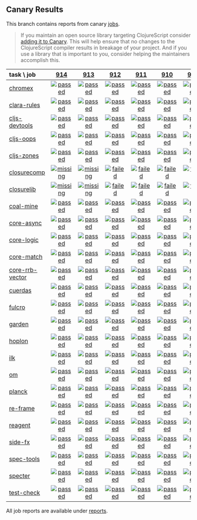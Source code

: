 ## Canary Results

This branch contains reports from canary [jobs](https://github.com/cljs-oss/canary/tree/jobs).

> If you maintain an open source library targeting ClojureScript consider [adding it to Canary](https://github.com/cljs-oss/canary/tree/master#how-to-participate). This will help ensure that no changes to the ClojureScript compiler results in breakage of your project. And if you use a library that is important to you, consider helping the maintainers accomplish this.

[//]: # (begin_overview_table)

| task \ job | <a href="reports/2019/05/12/job-000914-1.10.529-0fa8838d" title="job #914 finished on 2019-05-12">914</a> | <a href="reports/2019/05/12/job-000913-1.10.529-4554e776" title="job #913 finished on 2019-05-12">913</a> | <a href="reports/2019/05/12/job-000912-1.10.528-47386d7c" title="job #912 finished on 2019-05-12">912</a> | <a href="reports/2019/05/11/job-000911-1.10.528-47386d7c" title="job #911 finished on 2019-05-11">911</a> | <a href="reports/2019/05/10/job-000910-1.10.528-47386d7c" title="job #910 finished on 2019-05-10">910</a> | <a href="reports/2019/05/10/job-000909-1.10.529-3126e1da" title="job #909 finished on 2019-05-10">909</a> | <a href="reports/2019/05/09/job-000908-1.10.528-47386d7c" title="job #908 finished on 2019-05-09">908</a> | <a href="reports/2019/05/08/job-000907-1.10.528-47386d7c" title="job #907 finished on 2019-05-08">907</a> | <a href="reports/2019/05/07/job-000906-1.10.529-f6dc3464" title="job #906 finished on 2019-05-07">906</a> | <a href="reports/2019/05/07/job-000905-1.10.529-34b6894a" title="job #905 finished on 2019-05-07">905</a> |
| :--- | :---: | :---: | :---: | :---: | :---: | :---: | :---: | :---: | :---: | :---: |
| [chromex](https://github.com/binaryage/chromex) | <a href="reports/2019/05/12/job-000914-1.10.529-0fa8838d#-chromex"><img title="passed" src="http://box.binaryage.com/s-passed.svg"><a> | <a href="reports/2019/05/12/job-000913-1.10.529-4554e776#-chromex"><img title="passed" src="http://box.binaryage.com/s-passed.svg"><a> | <a href="reports/2019/05/12/job-000912-1.10.528-47386d7c#-chromex"><img title="passed" src="http://box.binaryage.com/s-passed.svg"><a> | <a href="reports/2019/05/11/job-000911-1.10.528-47386d7c#-chromex"><img title="passed" src="http://box.binaryage.com/s-passed.svg"><a> | <a href="reports/2019/05/10/job-000910-1.10.528-47386d7c#-chromex"><img title="passed" src="http://box.binaryage.com/s-passed.svg"><a> | <a href="reports/2019/05/10/job-000909-1.10.529-3126e1da#-chromex"><img title="passed" src="http://box.binaryage.com/s-passed.svg"><a> | <a href="reports/2019/05/09/job-000908-1.10.528-47386d7c#-chromex"><img title="passed" src="http://box.binaryage.com/s-passed.svg"><a> | <a href="reports/2019/05/08/job-000907-1.10.528-47386d7c#-chromex"><img title="passed" src="http://box.binaryage.com/s-passed.svg"><a> | <a href="reports/2019/05/07/job-000906-1.10.529-f6dc3464#-chromex"><img title="passed" src="http://box.binaryage.com/s-passed.svg"><a> | <a href="reports/2019/05/07/job-000905-1.10.529-34b6894a#-chromex"><img title="passed" src="http://box.binaryage.com/s-passed.svg"><a> |
| [clara-rules](https://github.com/cerner/clara-rules) | <a href="reports/2019/05/12/job-000914-1.10.529-0fa8838d#-clara-rules"><img title="passed" src="http://box.binaryage.com/s-passed.svg"><a> | <a href="reports/2019/05/12/job-000913-1.10.529-4554e776#-clara-rules"><img title="passed" src="http://box.binaryage.com/s-passed.svg"><a> | <a href="reports/2019/05/12/job-000912-1.10.528-47386d7c#-clara-rules"><img title="passed" src="http://box.binaryage.com/s-passed.svg"><a> | <a href="reports/2019/05/11/job-000911-1.10.528-47386d7c#-clara-rules"><img title="passed" src="http://box.binaryage.com/s-passed.svg"><a> | <a href="reports/2019/05/10/job-000910-1.10.528-47386d7c#-clara-rules"><img title="passed" src="http://box.binaryage.com/s-passed.svg"><a> | <a href="reports/2019/05/10/job-000909-1.10.529-3126e1da#-clara-rules"><img title="passed" src="http://box.binaryage.com/s-passed.svg"><a> | <a href="reports/2019/05/09/job-000908-1.10.528-47386d7c#-clara-rules"><img title="passed" src="http://box.binaryage.com/s-passed.svg"><a> | <a href="reports/2019/05/08/job-000907-1.10.528-47386d7c#-clara-rules"><img title="passed" src="http://box.binaryage.com/s-passed.svg"><a> | <a href="reports/2019/05/07/job-000906-1.10.529-f6dc3464#-clara-rules"><img title="passed" src="http://box.binaryage.com/s-passed.svg"><a> | <a href="reports/2019/05/07/job-000905-1.10.529-34b6894a#-clara-rules"><img title="passed" src="http://box.binaryage.com/s-passed.svg"><a> |
| [cljs-devtools](https://github.com/binaryage/cljs-devtools) | <a href="reports/2019/05/12/job-000914-1.10.529-0fa8838d#-cljs-devtools"><img title="passed" src="http://box.binaryage.com/s-passed.svg"><a> | <a href="reports/2019/05/12/job-000913-1.10.529-4554e776#-cljs-devtools"><img title="passed" src="http://box.binaryage.com/s-passed.svg"><a> | <a href="reports/2019/05/12/job-000912-1.10.528-47386d7c#-cljs-devtools"><img title="passed" src="http://box.binaryage.com/s-passed.svg"><a> | <a href="reports/2019/05/11/job-000911-1.10.528-47386d7c#-cljs-devtools"><img title="passed" src="http://box.binaryage.com/s-passed.svg"><a> | <a href="reports/2019/05/10/job-000910-1.10.528-47386d7c#-cljs-devtools"><img title="passed" src="http://box.binaryage.com/s-passed.svg"><a> | <a href="reports/2019/05/10/job-000909-1.10.529-3126e1da#-cljs-devtools"><img title="passed" src="http://box.binaryage.com/s-passed.svg"><a> | <a href="reports/2019/05/09/job-000908-1.10.528-47386d7c#-cljs-devtools"><img title="passed" src="http://box.binaryage.com/s-passed.svg"><a> | <a href="reports/2019/05/08/job-000907-1.10.528-47386d7c#-cljs-devtools"><img title="passed" src="http://box.binaryage.com/s-passed.svg"><a> | <a href="reports/2019/05/07/job-000906-1.10.529-f6dc3464#-cljs-devtools"><img title="passed" src="http://box.binaryage.com/s-passed.svg"><a> | <a href="reports/2019/05/07/job-000905-1.10.529-34b6894a#-cljs-devtools"><img title="passed" src="http://box.binaryage.com/s-passed.svg"><a> |
| [cljs-oops](https://github.com/binaryage/cljs-oops) | <a href="reports/2019/05/12/job-000914-1.10.529-0fa8838d#-cljs-oops"><img title="passed" src="http://box.binaryage.com/s-passed.svg"><a> | <a href="reports/2019/05/12/job-000913-1.10.529-4554e776#-cljs-oops"><img title="passed" src="http://box.binaryage.com/s-passed.svg"><a> | <a href="reports/2019/05/12/job-000912-1.10.528-47386d7c#-cljs-oops"><img title="passed" src="http://box.binaryage.com/s-passed.svg"><a> | <a href="reports/2019/05/11/job-000911-1.10.528-47386d7c#-cljs-oops"><img title="passed" src="http://box.binaryage.com/s-passed.svg"><a> | <a href="reports/2019/05/10/job-000910-1.10.528-47386d7c#-cljs-oops"><img title="passed" src="http://box.binaryage.com/s-passed.svg"><a> | <a href="reports/2019/05/10/job-000909-1.10.529-3126e1da#-cljs-oops"><img title="passed" src="http://box.binaryage.com/s-passed.svg"><a> | <a href="reports/2019/05/09/job-000908-1.10.528-47386d7c#-cljs-oops"><img title="passed" src="http://box.binaryage.com/s-passed.svg"><a> | <a href="reports/2019/05/08/job-000907-1.10.528-47386d7c#-cljs-oops"><img title="passed" src="http://box.binaryage.com/s-passed.svg"><a> | <a href="reports/2019/05/07/job-000906-1.10.529-f6dc3464#-cljs-oops"><img title="passed" src="http://box.binaryage.com/s-passed.svg"><a> | <a href="reports/2019/05/07/job-000905-1.10.529-34b6894a#-cljs-oops"><img title="passed" src="http://box.binaryage.com/s-passed.svg"><a> |
| [cljs-zones](https://github.com/binaryage/cljs-zones) | <a href="reports/2019/05/12/job-000914-1.10.529-0fa8838d#-cljs-zones"><img title="passed" src="http://box.binaryage.com/s-passed.svg"><a> | <a href="reports/2019/05/12/job-000913-1.10.529-4554e776#-cljs-zones"><img title="passed" src="http://box.binaryage.com/s-passed.svg"><a> | <a href="reports/2019/05/12/job-000912-1.10.528-47386d7c#-cljs-zones"><img title="passed" src="http://box.binaryage.com/s-passed.svg"><a> | <a href="reports/2019/05/11/job-000911-1.10.528-47386d7c#-cljs-zones"><img title="passed" src="http://box.binaryage.com/s-passed.svg"><a> | <a href="reports/2019/05/10/job-000910-1.10.528-47386d7c#-cljs-zones"><img title="passed" src="http://box.binaryage.com/s-passed.svg"><a> | <a href="reports/2019/05/10/job-000909-1.10.529-3126e1da#-cljs-zones"><img title="passed" src="http://box.binaryage.com/s-passed.svg"><a> | <a href="reports/2019/05/09/job-000908-1.10.528-47386d7c#-cljs-zones"><img title="passed" src="http://box.binaryage.com/s-passed.svg"><a> | <a href="reports/2019/05/08/job-000907-1.10.528-47386d7c#-cljs-zones"><img title="passed" src="http://box.binaryage.com/s-passed.svg"><a> | <a href="reports/2019/05/07/job-000906-1.10.529-f6dc3464#-cljs-zones"><img title="passed" src="http://box.binaryage.com/s-passed.svg"><a> | <a href="reports/2019/05/07/job-000905-1.10.529-34b6894a#-cljs-zones"><img title="passed" src="http://box.binaryage.com/s-passed.svg"><a> |
| [closurecomp](https://github.com/mfikes/closurecomp) | <a href="reports/2019/05/12/job-000914-1.10.529-0fa8838d#-closurecomp"><img title="missing" src="http://box.binaryage.com/s-missing.svg"><a> | <a href="reports/2019/05/12/job-000913-1.10.529-4554e776#-closurecomp"><img title="missing" src="http://box.binaryage.com/s-missing.svg"><a> | <a href="reports/2019/05/12/job-000912-1.10.528-47386d7c#-closurecomp"><img title="failed" src="http://box.binaryage.com/s-failed.svg"><a> | <a href="reports/2019/05/11/job-000911-1.10.528-47386d7c#-closurecomp"><img title="failed" src="http://box.binaryage.com/s-failed.svg"><a> | <a href="reports/2019/05/10/job-000910-1.10.528-47386d7c#-closurecomp"><img title="failed" src="http://box.binaryage.com/s-failed.svg"><a> | <a href="reports/2019/05/10/job-000909-1.10.529-3126e1da#-closurecomp"><img title="failed" src="http://box.binaryage.com/s-failed.svg"><a> | <a href="reports/2019/05/09/job-000908-1.10.528-47386d7c#-closurecomp"><img title="failed" src="http://box.binaryage.com/s-failed.svg"><a> | <a href="reports/2019/05/08/job-000907-1.10.528-47386d7c#-closurecomp"><img title="failed" src="http://box.binaryage.com/s-failed.svg"><a> | <a href="reports/2019/05/07/job-000906-1.10.529-f6dc3464#-closurecomp"><img title="failed" src="http://box.binaryage.com/s-failed.svg"><a> | <a href="reports/2019/05/07/job-000905-1.10.529-34b6894a#-closurecomp"><img title="failed" src="http://box.binaryage.com/s-failed.svg"><a> |
| [closurelib](https://github.com/mfikes/closurelib) | <a href="reports/2019/05/12/job-000914-1.10.529-0fa8838d#-closurelib"><img title="missing" src="http://box.binaryage.com/s-missing.svg"><a> | <a href="reports/2019/05/12/job-000913-1.10.529-4554e776#-closurelib"><img title="missing" src="http://box.binaryage.com/s-missing.svg"><a> | <a href="reports/2019/05/12/job-000912-1.10.528-47386d7c#-closurelib"><img title="failed" src="http://box.binaryage.com/s-failed.svg"><a> | <a href="reports/2019/05/11/job-000911-1.10.528-47386d7c#-closurelib"><img title="failed" src="http://box.binaryage.com/s-failed.svg"><a> | <a href="reports/2019/05/10/job-000910-1.10.528-47386d7c#-closurelib"><img title="failed" src="http://box.binaryage.com/s-failed.svg"><a> | <a href="reports/2019/05/10/job-000909-1.10.529-3126e1da#-closurelib"><img title="failed" src="http://box.binaryage.com/s-failed.svg"><a> | <a href="reports/2019/05/09/job-000908-1.10.528-47386d7c#-closurelib"><img title="failed" src="http://box.binaryage.com/s-failed.svg"><a> | <a href="reports/2019/05/08/job-000907-1.10.528-47386d7c#-closurelib"><img title="failed" src="http://box.binaryage.com/s-failed.svg"><a> | <a href="reports/2019/05/07/job-000906-1.10.529-f6dc3464#-closurelib"><img title="failed" src="http://box.binaryage.com/s-failed.svg"><a> | <a href="reports/2019/05/07/job-000905-1.10.529-34b6894a#-closurelib"><img title="failed" src="http://box.binaryage.com/s-failed.svg"><a> |
| [coal-mine](https://github.com/mfikes/coal-mine) | <a href="reports/2019/05/12/job-000914-1.10.529-0fa8838d#-coal-mine"><img title="passed" src="http://box.binaryage.com/s-passed.svg"><a> | <a href="reports/2019/05/12/job-000913-1.10.529-4554e776#-coal-mine"><img title="passed" src="http://box.binaryage.com/s-passed.svg"><a> | <a href="reports/2019/05/12/job-000912-1.10.528-47386d7c#-coal-mine"><img title="passed" src="http://box.binaryage.com/s-passed.svg"><a> | <a href="reports/2019/05/11/job-000911-1.10.528-47386d7c#-coal-mine"><img title="passed" src="http://box.binaryage.com/s-passed.svg"><a> | <a href="reports/2019/05/10/job-000910-1.10.528-47386d7c#-coal-mine"><img title="passed" src="http://box.binaryage.com/s-passed.svg"><a> | <a href="reports/2019/05/10/job-000909-1.10.529-3126e1da#-coal-mine"><img title="passed" src="http://box.binaryage.com/s-passed.svg"><a> | <a href="reports/2019/05/09/job-000908-1.10.528-47386d7c#-coal-mine"><img title="passed" src="http://box.binaryage.com/s-passed.svg"><a> | <a href="reports/2019/05/08/job-000907-1.10.528-47386d7c#-coal-mine"><img title="passed" src="http://box.binaryage.com/s-passed.svg"><a> | <a href="reports/2019/05/07/job-000906-1.10.529-f6dc3464#-coal-mine"><img title="passed" src="http://box.binaryage.com/s-passed.svg"><a> | <a href="reports/2019/05/07/job-000905-1.10.529-34b6894a#-coal-mine"><img title="passed" src="http://box.binaryage.com/s-passed.svg"><a> |
| [core-async](https://github.com/clojure/core.async) | <a href="reports/2019/05/12/job-000914-1.10.529-0fa8838d#-core-async"><img title="passed" src="http://box.binaryage.com/s-passed.svg"><a> | <a href="reports/2019/05/12/job-000913-1.10.529-4554e776#-core-async"><img title="passed" src="http://box.binaryage.com/s-passed.svg"><a> | <a href="reports/2019/05/12/job-000912-1.10.528-47386d7c#-core-async"><img title="passed" src="http://box.binaryage.com/s-passed.svg"><a> | <a href="reports/2019/05/11/job-000911-1.10.528-47386d7c#-core-async"><img title="passed" src="http://box.binaryage.com/s-passed.svg"><a> | <a href="reports/2019/05/10/job-000910-1.10.528-47386d7c#-core-async"><img title="passed" src="http://box.binaryage.com/s-passed.svg"><a> | <a href="reports/2019/05/10/job-000909-1.10.529-3126e1da#-core-async"><img title="passed" src="http://box.binaryage.com/s-passed.svg"><a> | <a href="reports/2019/05/09/job-000908-1.10.528-47386d7c#-core-async"><img title="passed" src="http://box.binaryage.com/s-passed.svg"><a> | <a href="reports/2019/05/08/job-000907-1.10.528-47386d7c#-core-async"><img title="passed" src="http://box.binaryage.com/s-passed.svg"><a> | <a href="reports/2019/05/07/job-000906-1.10.529-f6dc3464#-core-async"><img title="passed" src="http://box.binaryage.com/s-passed.svg"><a> | <a href="reports/2019/05/07/job-000905-1.10.529-34b6894a#-core-async"><img title="passed" src="http://box.binaryage.com/s-passed.svg"><a> |
| [core-logic](https://github.com/clojure/core.logic) | <a href="reports/2019/05/12/job-000914-1.10.529-0fa8838d#-core-logic"><img title="passed" src="http://box.binaryage.com/s-passed.svg"><a> | <a href="reports/2019/05/12/job-000913-1.10.529-4554e776#-core-logic"><img title="passed" src="http://box.binaryage.com/s-passed.svg"><a> | <a href="reports/2019/05/12/job-000912-1.10.528-47386d7c#-core-logic"><img title="passed" src="http://box.binaryage.com/s-passed.svg"><a> | <a href="reports/2019/05/11/job-000911-1.10.528-47386d7c#-core-logic"><img title="passed" src="http://box.binaryage.com/s-passed.svg"><a> | <a href="reports/2019/05/10/job-000910-1.10.528-47386d7c#-core-logic"><img title="passed" src="http://box.binaryage.com/s-passed.svg"><a> | <a href="reports/2019/05/10/job-000909-1.10.529-3126e1da#-core-logic"><img title="passed" src="http://box.binaryage.com/s-passed.svg"><a> | <a href="reports/2019/05/09/job-000908-1.10.528-47386d7c#-core-logic"><img title="passed" src="http://box.binaryage.com/s-passed.svg"><a> | <a href="reports/2019/05/08/job-000907-1.10.528-47386d7c#-core-logic"><img title="passed" src="http://box.binaryage.com/s-passed.svg"><a> | <a href="reports/2019/05/07/job-000906-1.10.529-f6dc3464#-core-logic"><img title="passed" src="http://box.binaryage.com/s-passed.svg"><a> | <a href="reports/2019/05/07/job-000905-1.10.529-34b6894a#-core-logic"><img title="passed" src="http://box.binaryage.com/s-passed.svg"><a> |
| [core-match](https://github.com/clojure/core.match) | <a href="reports/2019/05/12/job-000914-1.10.529-0fa8838d#-core-match"><img title="passed" src="http://box.binaryage.com/s-passed.svg"><a> | <a href="reports/2019/05/12/job-000913-1.10.529-4554e776#-core-match"><img title="passed" src="http://box.binaryage.com/s-passed.svg"><a> | <a href="reports/2019/05/12/job-000912-1.10.528-47386d7c#-core-match"><img title="passed" src="http://box.binaryage.com/s-passed.svg"><a> | <a href="reports/2019/05/11/job-000911-1.10.528-47386d7c#-core-match"><img title="passed" src="http://box.binaryage.com/s-passed.svg"><a> | <a href="reports/2019/05/10/job-000910-1.10.528-47386d7c#-core-match"><img title="passed" src="http://box.binaryage.com/s-passed.svg"><a> | <a href="reports/2019/05/10/job-000909-1.10.529-3126e1da#-core-match"><img title="passed" src="http://box.binaryage.com/s-passed.svg"><a> | <a href="reports/2019/05/09/job-000908-1.10.528-47386d7c#-core-match"><img title="passed" src="http://box.binaryage.com/s-passed.svg"><a> | <a href="reports/2019/05/08/job-000907-1.10.528-47386d7c#-core-match"><img title="passed" src="http://box.binaryage.com/s-passed.svg"><a> | <a href="reports/2019/05/07/job-000906-1.10.529-f6dc3464#-core-match"><img title="passed" src="http://box.binaryage.com/s-passed.svg"><a> | <a href="reports/2019/05/07/job-000905-1.10.529-34b6894a#-core-match"><img title="passed" src="http://box.binaryage.com/s-passed.svg"><a> |
| [core-rrb-vector](https://github.com/clojure/core.rrb-vector) | <a href="reports/2019/05/12/job-000914-1.10.529-0fa8838d#-core-rrb-vector"><img title="passed" src="http://box.binaryage.com/s-passed.svg"><a> | <a href="reports/2019/05/12/job-000913-1.10.529-4554e776#-core-rrb-vector"><img title="passed" src="http://box.binaryage.com/s-passed.svg"><a> | <a href="reports/2019/05/12/job-000912-1.10.528-47386d7c#-core-rrb-vector"><img title="passed" src="http://box.binaryage.com/s-passed.svg"><a> | <a href="reports/2019/05/11/job-000911-1.10.528-47386d7c#-core-rrb-vector"><img title="passed" src="http://box.binaryage.com/s-passed.svg"><a> | <a href="reports/2019/05/10/job-000910-1.10.528-47386d7c#-core-rrb-vector"><img title="passed" src="http://box.binaryage.com/s-passed.svg"><a> | <a href="reports/2019/05/10/job-000909-1.10.529-3126e1da#-core-rrb-vector"><img title="passed" src="http://box.binaryage.com/s-passed.svg"><a> | <a href="reports/2019/05/09/job-000908-1.10.528-47386d7c#-core-rrb-vector"><img title="passed" src="http://box.binaryage.com/s-passed.svg"><a> | <a href="reports/2019/05/08/job-000907-1.10.528-47386d7c#-core-rrb-vector"><img title="passed" src="http://box.binaryage.com/s-passed.svg"><a> | <a href="reports/2019/05/07/job-000906-1.10.529-f6dc3464#-core-rrb-vector"><img title="passed" src="http://box.binaryage.com/s-passed.svg"><a> | <a href="reports/2019/05/07/job-000905-1.10.529-34b6894a#-core-rrb-vector"><img title="passed" src="http://box.binaryage.com/s-passed.svg"><a> |
| [cuerdas](https://github.com/funcool/cuerdas) | <a href="reports/2019/05/12/job-000914-1.10.529-0fa8838d#-cuerdas"><img title="passed" src="http://box.binaryage.com/s-passed.svg"><a> | <a href="reports/2019/05/12/job-000913-1.10.529-4554e776#-cuerdas"><img title="passed" src="http://box.binaryage.com/s-passed.svg"><a> | <a href="reports/2019/05/12/job-000912-1.10.528-47386d7c#-cuerdas"><img title="passed" src="http://box.binaryage.com/s-passed.svg"><a> | <a href="reports/2019/05/11/job-000911-1.10.528-47386d7c#-cuerdas"><img title="passed" src="http://box.binaryage.com/s-passed.svg"><a> | <a href="reports/2019/05/10/job-000910-1.10.528-47386d7c#-cuerdas"><img title="passed" src="http://box.binaryage.com/s-passed.svg"><a> | <a href="reports/2019/05/10/job-000909-1.10.529-3126e1da#-cuerdas"><img title="passed" src="http://box.binaryage.com/s-passed.svg"><a> | <a href="reports/2019/05/09/job-000908-1.10.528-47386d7c#-cuerdas"><img title="passed" src="http://box.binaryage.com/s-passed.svg"><a> | <a href="reports/2019/05/08/job-000907-1.10.528-47386d7c#-cuerdas"><img title="passed" src="http://box.binaryage.com/s-passed.svg"><a> | <a href="reports/2019/05/07/job-000906-1.10.529-f6dc3464#-cuerdas"><img title="passed" src="http://box.binaryage.com/s-passed.svg"><a> | <a href="reports/2019/05/07/job-000905-1.10.529-34b6894a#-cuerdas"><img title="passed" src="http://box.binaryage.com/s-passed.svg"><a> |
| [fulcro](https://github.com/fulcrologic/fulcro) | <a href="reports/2019/05/12/job-000914-1.10.529-0fa8838d#-fulcro"><img title="passed" src="http://box.binaryage.com/s-passed.svg"><a> | <a href="reports/2019/05/12/job-000913-1.10.529-4554e776#-fulcro"><img title="passed" src="http://box.binaryage.com/s-passed.svg"><a> | <a href="reports/2019/05/12/job-000912-1.10.528-47386d7c#-fulcro"><img title="passed" src="http://box.binaryage.com/s-passed.svg"><a> | <a href="reports/2019/05/11/job-000911-1.10.528-47386d7c#-fulcro"><img title="passed" src="http://box.binaryage.com/s-passed.svg"><a> | <a href="reports/2019/05/10/job-000910-1.10.528-47386d7c#-fulcro"><img title="passed" src="http://box.binaryage.com/s-passed.svg"><a> | <a href="reports/2019/05/10/job-000909-1.10.529-3126e1da#-fulcro"><img title="passed" src="http://box.binaryage.com/s-passed.svg"><a> | <a href="reports/2019/05/09/job-000908-1.10.528-47386d7c#-fulcro"><img title="passed" src="http://box.binaryage.com/s-passed.svg"><a> | <a href="reports/2019/05/08/job-000907-1.10.528-47386d7c#-fulcro"><img title="passed" src="http://box.binaryage.com/s-passed.svg"><a> | <a href="reports/2019/05/07/job-000906-1.10.529-f6dc3464#-fulcro"><img title="passed" src="http://box.binaryage.com/s-passed.svg"><a> | <a href="reports/2019/05/07/job-000905-1.10.529-34b6894a#-fulcro"><img title="passed" src="http://box.binaryage.com/s-passed.svg"><a> |
| [garden](https://github.com/noprompt/garden) | <a href="reports/2019/05/12/job-000914-1.10.529-0fa8838d#-garden"><img title="passed" src="http://box.binaryage.com/s-passed.svg"><a> | <a href="reports/2019/05/12/job-000913-1.10.529-4554e776#-garden"><img title="passed" src="http://box.binaryage.com/s-passed.svg"><a> | <a href="reports/2019/05/12/job-000912-1.10.528-47386d7c#-garden"><img title="passed" src="http://box.binaryage.com/s-passed.svg"><a> | <a href="reports/2019/05/11/job-000911-1.10.528-47386d7c#-garden"><img title="passed" src="http://box.binaryage.com/s-passed.svg"><a> | <a href="reports/2019/05/10/job-000910-1.10.528-47386d7c#-garden"><img title="passed" src="http://box.binaryage.com/s-passed.svg"><a> | <a href="reports/2019/05/10/job-000909-1.10.529-3126e1da#-garden"><img title="passed" src="http://box.binaryage.com/s-passed.svg"><a> | <a href="reports/2019/05/09/job-000908-1.10.528-47386d7c#-garden"><img title="passed" src="http://box.binaryage.com/s-passed.svg"><a> | <a href="reports/2019/05/08/job-000907-1.10.528-47386d7c#-garden"><img title="passed" src="http://box.binaryage.com/s-passed.svg"><a> | <a href="reports/2019/05/07/job-000906-1.10.529-f6dc3464#-garden"><img title="passed" src="http://box.binaryage.com/s-passed.svg"><a> | <a href="reports/2019/05/07/job-000905-1.10.529-34b6894a#-garden"><img title="passed" src="http://box.binaryage.com/s-passed.svg"><a> |
| [hoplon](https://github.com/hoplon/hoplon) | <a href="reports/2019/05/12/job-000914-1.10.529-0fa8838d#-hoplon"><img title="passed" src="http://box.binaryage.com/s-passed.svg"><a> | <a href="reports/2019/05/12/job-000913-1.10.529-4554e776#-hoplon"><img title="passed" src="http://box.binaryage.com/s-passed.svg"><a> | <a href="reports/2019/05/12/job-000912-1.10.528-47386d7c#-hoplon"><img title="passed" src="http://box.binaryage.com/s-passed.svg"><a> | <a href="reports/2019/05/11/job-000911-1.10.528-47386d7c#-hoplon"><img title="passed" src="http://box.binaryage.com/s-passed.svg"><a> | <a href="reports/2019/05/10/job-000910-1.10.528-47386d7c#-hoplon"><img title="passed" src="http://box.binaryage.com/s-passed.svg"><a> | <a href="reports/2019/05/10/job-000909-1.10.529-3126e1da#-hoplon"><img title="passed" src="http://box.binaryage.com/s-passed.svg"><a> | <a href="reports/2019/05/09/job-000908-1.10.528-47386d7c#-hoplon"><img title="passed" src="http://box.binaryage.com/s-passed.svg"><a> | <a href="reports/2019/05/08/job-000907-1.10.528-47386d7c#-hoplon"><img title="passed" src="http://box.binaryage.com/s-passed.svg"><a> | <a href="reports/2019/05/07/job-000906-1.10.529-f6dc3464#-hoplon"><img title="passed" src="http://box.binaryage.com/s-passed.svg"><a> | <a href="reports/2019/05/07/job-000905-1.10.529-34b6894a#-hoplon"><img title="passed" src="http://box.binaryage.com/s-passed.svg"><a> |
| [ilk](https://github.com/mfikes/ilk) | <a href="reports/2019/05/12/job-000914-1.10.529-0fa8838d#-ilk"><img title="passed" src="http://box.binaryage.com/s-passed.svg"><a> | <a href="reports/2019/05/12/job-000913-1.10.529-4554e776#-ilk"><img title="passed" src="http://box.binaryage.com/s-passed.svg"><a> | <a href="reports/2019/05/12/job-000912-1.10.528-47386d7c#-ilk"><img title="passed" src="http://box.binaryage.com/s-passed.svg"><a> | <a href="reports/2019/05/11/job-000911-1.10.528-47386d7c#-ilk"><img title="passed" src="http://box.binaryage.com/s-passed.svg"><a> | <a href="reports/2019/05/10/job-000910-1.10.528-47386d7c#-ilk"><img title="passed" src="http://box.binaryage.com/s-passed.svg"><a> | <a href="reports/2019/05/10/job-000909-1.10.529-3126e1da#-ilk"><img title="passed" src="http://box.binaryage.com/s-passed.svg"><a> | <a href="reports/2019/05/09/job-000908-1.10.528-47386d7c#-ilk"><img title="passed" src="http://box.binaryage.com/s-passed.svg"><a> | <a href="reports/2019/05/08/job-000907-1.10.528-47386d7c#-ilk"><img title="passed" src="http://box.binaryage.com/s-passed.svg"><a> | <a href="reports/2019/05/07/job-000906-1.10.529-f6dc3464#-ilk"><img title="passed" src="http://box.binaryage.com/s-passed.svg"><a> | <a href="reports/2019/05/07/job-000905-1.10.529-34b6894a#-ilk"><img title="passed" src="http://box.binaryage.com/s-passed.svg"><a> |
| [om](https://github.com/omcljs/om) | <a href="reports/2019/05/12/job-000914-1.10.529-0fa8838d#-om"><img title="passed" src="http://box.binaryage.com/s-passed.svg"><a> | <a href="reports/2019/05/12/job-000913-1.10.529-4554e776#-om"><img title="passed" src="http://box.binaryage.com/s-passed.svg"><a> | <a href="reports/2019/05/12/job-000912-1.10.528-47386d7c#-om"><img title="passed" src="http://box.binaryage.com/s-passed.svg"><a> | <a href="reports/2019/05/11/job-000911-1.10.528-47386d7c#-om"><img title="passed" src="http://box.binaryage.com/s-passed.svg"><a> | <a href="reports/2019/05/10/job-000910-1.10.528-47386d7c#-om"><img title="passed" src="http://box.binaryage.com/s-passed.svg"><a> | <a href="reports/2019/05/10/job-000909-1.10.529-3126e1da#-om"><img title="passed" src="http://box.binaryage.com/s-passed.svg"><a> | <a href="reports/2019/05/09/job-000908-1.10.528-47386d7c#-om"><img title="passed" src="http://box.binaryage.com/s-passed.svg"><a> | <a href="reports/2019/05/08/job-000907-1.10.528-47386d7c#-om"><img title="passed" src="http://box.binaryage.com/s-passed.svg"><a> | <a href="reports/2019/05/07/job-000906-1.10.529-f6dc3464#-om"><img title="passed" src="http://box.binaryage.com/s-passed.svg"><a> | <a href="reports/2019/05/07/job-000905-1.10.529-34b6894a#-om"><img title="passed" src="http://box.binaryage.com/s-passed.svg"><a> |
| [planck](https://github.com/planck-repl/planck) | <a href="reports/2019/05/12/job-000914-1.10.529-0fa8838d#-planck"><img title="passed" src="http://box.binaryage.com/s-passed.svg"><a> | <a href="reports/2019/05/12/job-000913-1.10.529-4554e776#-planck"><img title="passed" src="http://box.binaryage.com/s-passed.svg"><a> | <a href="reports/2019/05/12/job-000912-1.10.528-47386d7c#-planck"><img title="passed" src="http://box.binaryage.com/s-passed.svg"><a> | <a href="reports/2019/05/11/job-000911-1.10.528-47386d7c#-planck"><img title="passed" src="http://box.binaryage.com/s-passed.svg"><a> | <a href="reports/2019/05/10/job-000910-1.10.528-47386d7c#-planck"><img title="passed" src="http://box.binaryage.com/s-passed.svg"><a> | <a href="reports/2019/05/10/job-000909-1.10.529-3126e1da#-planck"><img title="passed" src="http://box.binaryage.com/s-passed.svg"><a> | <a href="reports/2019/05/09/job-000908-1.10.528-47386d7c#-planck"><img title="passed" src="http://box.binaryage.com/s-passed.svg"><a> | <a href="reports/2019/05/08/job-000907-1.10.528-47386d7c#-planck"><img title="passed" src="http://box.binaryage.com/s-passed.svg"><a> | <a href="reports/2019/05/07/job-000906-1.10.529-f6dc3464#-planck"><img title="passed" src="http://box.binaryage.com/s-passed.svg"><a> | <a href="reports/2019/05/07/job-000905-1.10.529-34b6894a#-planck"><img title="failed" src="http://box.binaryage.com/s-failed.svg"><a> |
| [re-frame](https://github.com/Day8/re-frame) | <a href="reports/2019/05/12/job-000914-1.10.529-0fa8838d#-re-frame"><img title="passed" src="http://box.binaryage.com/s-passed.svg"><a> | <a href="reports/2019/05/12/job-000913-1.10.529-4554e776#-re-frame"><img title="passed" src="http://box.binaryage.com/s-passed.svg"><a> | <a href="reports/2019/05/12/job-000912-1.10.528-47386d7c#-re-frame"><img title="passed" src="http://box.binaryage.com/s-passed.svg"><a> | <a href="reports/2019/05/11/job-000911-1.10.528-47386d7c#-re-frame"><img title="passed" src="http://box.binaryage.com/s-passed.svg"><a> | <a href="reports/2019/05/10/job-000910-1.10.528-47386d7c#-re-frame"><img title="passed" src="http://box.binaryage.com/s-passed.svg"><a> | <a href="reports/2019/05/10/job-000909-1.10.529-3126e1da#-re-frame"><img title="passed" src="http://box.binaryage.com/s-passed.svg"><a> | <a href="reports/2019/05/09/job-000908-1.10.528-47386d7c#-re-frame"><img title="passed" src="http://box.binaryage.com/s-passed.svg"><a> | <a href="reports/2019/05/08/job-000907-1.10.528-47386d7c#-re-frame"><img title="passed" src="http://box.binaryage.com/s-passed.svg"><a> | <a href="reports/2019/05/07/job-000906-1.10.529-f6dc3464#-re-frame"><img title="passed" src="http://box.binaryage.com/s-passed.svg"><a> | <a href="reports/2019/05/07/job-000905-1.10.529-34b6894a#-re-frame"><img title="passed" src="http://box.binaryage.com/s-passed.svg"><a> |
| [reagent](https://github.com/reagent-project/reagent) | <a href="reports/2019/05/12/job-000914-1.10.529-0fa8838d#-reagent"><img title="passed" src="http://box.binaryage.com/s-passed.svg"><a> | <a href="reports/2019/05/12/job-000913-1.10.529-4554e776#-reagent"><img title="passed" src="http://box.binaryage.com/s-passed.svg"><a> | <a href="reports/2019/05/12/job-000912-1.10.528-47386d7c#-reagent"><img title="passed" src="http://box.binaryage.com/s-passed.svg"><a> | <a href="reports/2019/05/11/job-000911-1.10.528-47386d7c#-reagent"><img title="passed" src="http://box.binaryage.com/s-passed.svg"><a> | <a href="reports/2019/05/10/job-000910-1.10.528-47386d7c#-reagent"><img title="passed" src="http://box.binaryage.com/s-passed.svg"><a> | <a href="reports/2019/05/10/job-000909-1.10.529-3126e1da#-reagent"><img title="passed" src="http://box.binaryage.com/s-passed.svg"><a> | <a href="reports/2019/05/09/job-000908-1.10.528-47386d7c#-reagent"><img title="passed" src="http://box.binaryage.com/s-passed.svg"><a> | <a href="reports/2019/05/08/job-000907-1.10.528-47386d7c#-reagent"><img title="passed" src="http://box.binaryage.com/s-passed.svg"><a> | <a href="reports/2019/05/07/job-000906-1.10.529-f6dc3464#-reagent"><img title="passed" src="http://box.binaryage.com/s-passed.svg"><a> | <a href="reports/2019/05/07/job-000905-1.10.529-34b6894a#-reagent"><img title="passed" src="http://box.binaryage.com/s-passed.svg"><a> |
| [side-fx](https://github.com/cljsrn/side-fx) | <a href="reports/2019/05/12/job-000914-1.10.529-0fa8838d#-side-fx"><img title="passed" src="http://box.binaryage.com/s-passed.svg"><a> | <a href="reports/2019/05/12/job-000913-1.10.529-4554e776#-side-fx"><img title="passed" src="http://box.binaryage.com/s-passed.svg"><a> | <a href="reports/2019/05/12/job-000912-1.10.528-47386d7c#-side-fx"><img title="passed" src="http://box.binaryage.com/s-passed.svg"><a> | <a href="reports/2019/05/11/job-000911-1.10.528-47386d7c#-side-fx"><img title="passed" src="http://box.binaryage.com/s-passed.svg"><a> | <a href="reports/2019/05/10/job-000910-1.10.528-47386d7c#-side-fx"><img title="passed" src="http://box.binaryage.com/s-passed.svg"><a> | <a href="reports/2019/05/10/job-000909-1.10.529-3126e1da#-side-fx"><img title="passed" src="http://box.binaryage.com/s-passed.svg"><a> | <a href="reports/2019/05/09/job-000908-1.10.528-47386d7c#-side-fx"><img title="passed" src="http://box.binaryage.com/s-passed.svg"><a> | <a href="reports/2019/05/08/job-000907-1.10.528-47386d7c#-side-fx"><img title="passed" src="http://box.binaryage.com/s-passed.svg"><a> | <a href="reports/2019/05/07/job-000906-1.10.529-f6dc3464#-side-fx"><img title="passed" src="http://box.binaryage.com/s-passed.svg"><a> | <a href="reports/2019/05/07/job-000905-1.10.529-34b6894a#-side-fx"><img title="passed" src="http://box.binaryage.com/s-passed.svg"><a> |
| [spec-tools](https://github.com/metosin/spec-tools) | <a href="reports/2019/05/12/job-000914-1.10.529-0fa8838d#-spec-tools"><img title="passed" src="http://box.binaryage.com/s-passed.svg"><a> | <a href="reports/2019/05/12/job-000913-1.10.529-4554e776#-spec-tools"><img title="passed" src="http://box.binaryage.com/s-passed.svg"><a> | <a href="reports/2019/05/12/job-000912-1.10.528-47386d7c#-spec-tools"><img title="passed" src="http://box.binaryage.com/s-passed.svg"><a> | <a href="reports/2019/05/11/job-000911-1.10.528-47386d7c#-spec-tools"><img title="passed" src="http://box.binaryage.com/s-passed.svg"><a> | <a href="reports/2019/05/10/job-000910-1.10.528-47386d7c#-spec-tools"><img title="passed" src="http://box.binaryage.com/s-passed.svg"><a> | <a href="reports/2019/05/10/job-000909-1.10.529-3126e1da#-spec-tools"><img title="passed" src="http://box.binaryage.com/s-passed.svg"><a> | <a href="reports/2019/05/09/job-000908-1.10.528-47386d7c#-spec-tools"><img title="passed" src="http://box.binaryage.com/s-passed.svg"><a> | <a href="reports/2019/05/08/job-000907-1.10.528-47386d7c#-spec-tools"><img title="passed" src="http://box.binaryage.com/s-passed.svg"><a> | <a href="reports/2019/05/07/job-000906-1.10.529-f6dc3464#-spec-tools"><img title="passed" src="http://box.binaryage.com/s-passed.svg"><a> | <a href="reports/2019/05/07/job-000905-1.10.529-34b6894a#-spec-tools"><img title="passed" src="http://box.binaryage.com/s-passed.svg"><a> |
| [specter](https://github.com/nathanmarz/specter) | <a href="reports/2019/05/12/job-000914-1.10.529-0fa8838d#-specter"><img title="passed" src="http://box.binaryage.com/s-passed.svg"><a> | <a href="reports/2019/05/12/job-000913-1.10.529-4554e776#-specter"><img title="passed" src="http://box.binaryage.com/s-passed.svg"><a> | <a href="reports/2019/05/12/job-000912-1.10.528-47386d7c#-specter"><img title="passed" src="http://box.binaryage.com/s-passed.svg"><a> | <a href="reports/2019/05/11/job-000911-1.10.528-47386d7c#-specter"><img title="passed" src="http://box.binaryage.com/s-passed.svg"><a> | <a href="reports/2019/05/10/job-000910-1.10.528-47386d7c#-specter"><img title="passed" src="http://box.binaryage.com/s-passed.svg"><a> | <a href="reports/2019/05/10/job-000909-1.10.529-3126e1da#-specter"><img title="passed" src="http://box.binaryage.com/s-passed.svg"><a> | <a href="reports/2019/05/09/job-000908-1.10.528-47386d7c#-specter"><img title="passed" src="http://box.binaryage.com/s-passed.svg"><a> | <a href="reports/2019/05/08/job-000907-1.10.528-47386d7c#-specter"><img title="passed" src="http://box.binaryage.com/s-passed.svg"><a> | <a href="reports/2019/05/07/job-000906-1.10.529-f6dc3464#-specter"><img title="passed" src="http://box.binaryage.com/s-passed.svg"><a> | <a href="reports/2019/05/07/job-000905-1.10.529-34b6894a#-specter"><img title="passed" src="http://box.binaryage.com/s-passed.svg"><a> |
| [test-check](https://github.com/clojure/test.check) | <a href="reports/2019/05/12/job-000914-1.10.529-0fa8838d#-test-check"><img title="passed" src="http://box.binaryage.com/s-passed.svg"><a> | <a href="reports/2019/05/12/job-000913-1.10.529-4554e776#-test-check"><img title="passed" src="http://box.binaryage.com/s-passed.svg"><a> | <a href="reports/2019/05/12/job-000912-1.10.528-47386d7c#-test-check"><img title="passed" src="http://box.binaryage.com/s-passed.svg"><a> | <a href="reports/2019/05/11/job-000911-1.10.528-47386d7c#-test-check"><img title="passed" src="http://box.binaryage.com/s-passed.svg"><a> | <a href="reports/2019/05/10/job-000910-1.10.528-47386d7c#-test-check"><img title="passed" src="http://box.binaryage.com/s-passed.svg"><a> | <a href="reports/2019/05/10/job-000909-1.10.529-3126e1da#-test-check"><img title="passed" src="http://box.binaryage.com/s-passed.svg"><a> | <a href="reports/2019/05/09/job-000908-1.10.528-47386d7c#-test-check"><img title="passed" src="http://box.binaryage.com/s-passed.svg"><a> | <a href="reports/2019/05/08/job-000907-1.10.528-47386d7c#-test-check"><img title="passed" src="http://box.binaryage.com/s-passed.svg"><a> | <a href="reports/2019/05/07/job-000906-1.10.529-f6dc3464#-test-check"><img title="passed" src="http://box.binaryage.com/s-passed.svg"><a> | <a href="reports/2019/05/07/job-000905-1.10.529-34b6894a#-test-check"><img title="passed" src="http://box.binaryage.com/s-passed.svg"><a> |

[//]: # (end_overview_table)

All job reports are available under [reports](reports).
